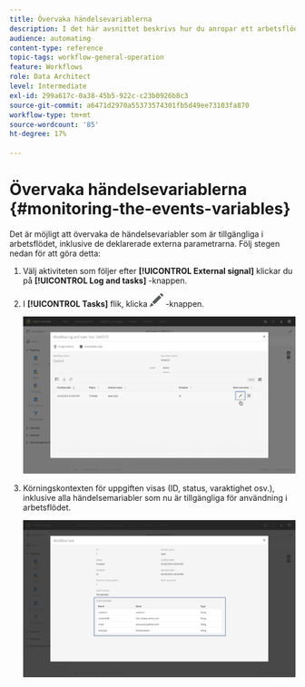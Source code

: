 ```yaml
---
title: Övervaka händelsevariablerna
description: I det här avsnittet beskrivs hur du anropar ett arbetsflöde med externa parametrar.
audience: automating
content-type: reference
topic-tags: workflow-general-operation
feature: Workflows
role: Data Architect
level: Intermediate
exl-id: 299a617c-0a38-45b5-922c-c23b0926b8c3
source-git-commit: a6471d2970a55373574301fb5d49ee73103fa870
workflow-type: tm+mt
source-wordcount: '85'
ht-degree: 17%

---
```


# Övervaka händelsevariablerna {#monitoring-the-events-variables}

Det är möjligt att övervaka de händelsevariabler som är tillgängliga i arbetsflödet, inklusive de deklarerade externa parametrarna. Följ stegen nedan för att göra detta:

1. Välj aktiviteten som följer efter **[!UICONTROL External signal]** klickar du på **[!UICONTROL Log and tasks]** -knappen.
1. I **[!UICONTROL Tasks]** flik, klicka ![](assets/edit_darkgrey-24px.png) -knappen.

   ![](assets/extsignal_monitoring_2.png)

1. Körningskontexten för uppgiften visas (ID, status, varaktighet osv.), inklusive alla händelsemariabler som nu är tillgängliga för användning i arbetsflödet.

   ![](assets/extsignal_monitoring_3.png)
